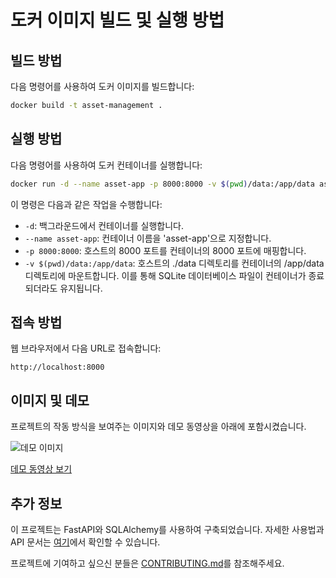 # 도커 이미지 빌드 및 실행 방법

## 빌드 방법

다음 명령어를 사용하여 도커 이미지를 빌드합니다:

```bash
docker build -t asset-management .
```

## 실행 방법

다음 명령어를 사용하여 도커 컨테이너를 실행합니다:

```bash
docker run -d --name asset-app -p 8000:8000 -v $(pwd)/data:/app/data asset-management
```

이 명령은 다음과 같은 작업을 수행합니다:
- `-d`: 백그라운드에서 컨테이너를 실행합니다.
- `--name asset-app`: 컨테이너 이름을 'asset-app'으로 지정합니다.
- `-p 8000:8000`: 호스트의 8000 포트를 컨테이너의 8000 포트에 매핑합니다.
- `-v $(pwd)/data:/app/data`: 호스트의 ./data 디렉토리를 컨테이너의 /app/data 디렉토리에 마운트합니다. 이를 통해 SQLite 데이터베이스 파일이 컨테이너가 종료되더라도 유지됩니다.

## 접속 방법

웹 브라우저에서 다음 URL로 접속합니다:

```
http://localhost:8000
```

## 이미지 및 데모

프로젝트의 작동 방식을 보여주는 이미지와 데모 동영상을 아래에 포함시켰습니다.

![데모 이미지](./images/demo.png)

[데모 동영상 보기](https://example.com/demo)

## 추가 정보

이 프로젝트는 FastAPI와 SQLAlchemy를 사용하여 구축되었습니다. 자세한 사용법과 API 문서는 [여기](./docs/api.md)에서 확인할 수 있습니다.

프로젝트에 기여하고 싶으신 분들은 [CONTRIBUTING.md](./CONTRIBUTING.md)를 참조해주세요.
